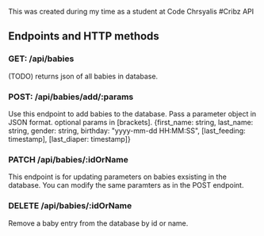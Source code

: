 This was created during my time as a student at Code Chrsyalis
#Cribz API

## Endpoints and HTTP methods

### GET: /api/babies
(TODO)
returns json of all babies in database.

### POST: /api/babies/add/:params
Use this endpoint to add babies to the database. Pass a parameter object in JSON format. optional params in [brackets].
{first_name: string, last_name: string, gender: string, birthday: "yyyy-mm-dd HH:MM:SS", [last_feeding: timestamp], [last_diaper: timestamp]}

### PATCH /api/babies/:idOrName
This endpoint is for updating parameters on babies exsisting in the database. You can modify the same paramters as in the POST endpoint.

### DELETE /api/babies/:idOrName
Remove a baby entry from the database by id or name.